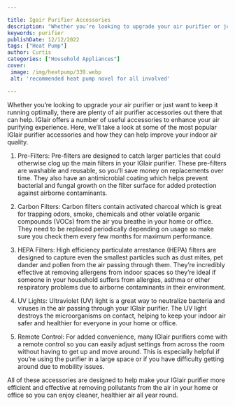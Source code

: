 ```yaml
---

title: Igair Purifier Accessories
description: "Whether you’re looking to upgrade your air purifier or just want to keep it running optimally, there are plenty of air purifier ac...get more detail"
keywords: purifier
publishDate: 12/12/2022
tags: ["Heat Pump"]
author: Curtis
categories: ["Household Appliances"]
cover: 
 image: /img/heatpump/339.webp
 alt: 'recommended heat pump novel for all involved'

---
```


Whether you’re looking to upgrade your air purifier or just want to keep it running optimally, there are plenty of air purifier accessories out there that can help. IGIair offers a number of useful accessories to enhance your air purifying experience. Here, we’ll take a look at some of the most popular IGIair purifier accessories and how they can help improve your indoor air quality. 

1. Pre-Filters: Pre-filters are designed to catch larger particles that could otherwise clog up the main filters in your IGIair purifier. These pre-filters are washable and reusable, so you’ll save money on replacements over time. They also have an antimicrobial coating which helps prevent bacterial and fungal growth on the filter surface for added protection against airborne contaminants. 

2. Carbon Filters: Carbon filters contain activated charcoal which is great for trapping odors, smoke, chemicals and other volatile organic compounds (VOCs) from the air you breathe in your home or office. They need to be replaced periodically depending on usage so make sure you check them every few months for maximum performance. 

3. HEPA Filters: High efficiency particulate arrestance (HEPA) filters are designed to capture even the smallest particles such as dust mites, pet dander and pollen from the air passing through them. They’re incredibly effective at removing allergens from indoor spaces so they’re ideal if someone in your household suffers from allergies, asthma or other respiratory problems due to airborne contaminants in their environment. 

4. UV Lights: Ultraviolet (UV) light is a great way to neutralize bacteria and viruses in the air passing through your IGIair purifier. The UV light destroys the microorganisms on contact, helping to keep your indoor air safer and healthier for everyone in your home or office. 

5. Remote Control: For added convenience, many IGIair purifiers come with a remote control so you can easily adjust settings from across the room without having to get up and move around. This is especially helpful if you’re using the purifier in a large space or if you have difficulty getting around due to mobility issues. 

All of these accessories are designed to help make your IGIair purifier more efficient and effective at removing pollutants from the air in your home or office so you can enjoy cleaner, healthier air all year round.
